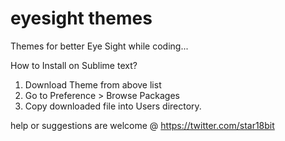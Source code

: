 eyesight themes
===============
Themes for better Eye Sight while coding...

How to Install on Sublime text?
1. Download Theme from above list
2. Go to Preference > Browse Packages 
3. Copy downloaded file into Users directory.

help or suggestions are welcome @ https://twitter.com/star18bit
